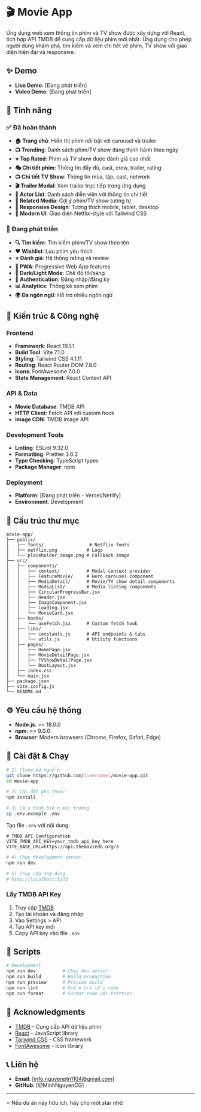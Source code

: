 # 🎬 Movie App

Ứng dụng web xem thông tin phim và TV show được xây dựng với React, tích hợp API TMDB để cung cấp dữ liệu phim mới nhất. Ứng dụng cho phép người dùng khám phá, tìm kiếm và xem chi tiết về phim, TV show với giao diện hiện đại và responsive.

## ✨ Demo

- **Live Demo**: [Đang phát triển]
- **Video Demo**: [Đang phát triển]

## 🚀 Tính năng

### ✅ Đã hoàn thành

- **🏠 Trang chủ**: Hiển thị phim nổi bật với carousel và trailer
- **📺 Trending**: Danh sách phim/TV show đang thịnh hành theo ngày
- **⭐ Top Rated**: Phim và TV show được đánh giá cao nhất
- **🎭 Chi tiết phim**: Thông tin đầy đủ, cast, crew, trailer, rating
- **📺 Chi tiết TV Show**: Thông tin mùa, tập, cast, network
- **🎬 Trailer Modal**: Xem trailer trực tiếp trong ứng dụng
- **👥 Actor List**: Danh sách diễn viên với thông tin chi tiết
- **🔗 Related Media**: Gợi ý phim/TV show tương tự
- **📱 Responsive Design**: Tương thích mobile, tablet, desktop
- **🎨 Modern UI**: Giao diện Netflix-style với Tailwind CSS

### 🔄 Đang phát triển

- **🔍 Tìm kiếm**: Tìm kiếm phim/TV show theo tên
- **❤️ Wishlist**: Lưu phim yêu thích
- **⭐ Đánh giá**: Hệ thống rating và review
- **📱 PWA**: Progressive Web App features
- **🌙 Dark/Light Mode**: Chế độ tối/sáng
- **🔐 Authentication**: Đăng nhập/đăng ký
- **📊 Analytics**: Thống kê xem phim
- **🌍 Đa ngôn ngữ**: Hỗ trợ nhiều ngôn ngữ

## 🧱 Kiến trúc & Công nghệ

### Frontend

- **Framework**: React 19.1.1
- **Build Tool**: Vite 7.1.0
- **Styling**: Tailwind CSS 4.1.11
- **Routing**: React Router DOM 7.8.0
- **Icons**: FontAwesome 7.0.0
- **State Management**: React Context API

### API & Data

- **Movie Database**: TMDB API
- **HTTP Client**: Fetch API với custom hook
- **Image CDN**: TMDB Image API

### Development Tools

- **Linting**: ESLint 9.32.0
- **Formatting**: Prettier 3.6.2
- **Type Checking**: TypeScript types
- **Package Manager**: npm

### Deployment

- **Platform**: [Đang phát triển - Vercel/Netlify]
- **Environment**: Development

## 📂 Cấu trúc thư mục

```
movie-app/
├── public/
│   ├── fonts/                 # Netflix fonts
│   ├── netflix.png           # Logo
│   └── placeholder_image.png # Fallback image
├── src/
│   ├── components/
│   │   ├── context/          # Modal context provider
│   │   ├── FeatureMovie/     # Hero carousel component
│   │   ├── MediaDetail/      # Movie/TV show detail components
│   │   ├── MediaList/        # Media listing components
│   │   ├── CircularProgressBar.jsx
│   │   ├── Header.jsx
│   │   ├── ImageComponent.jsx
│   │   ├── Loading.jsx
│   │   └── MovieCard.jsx
│   ├── hooks/
│   │   └── useFetch.jsx      # Custom fetch hook
│   ├── libs/
│   │   ├── constants.js      # API endpoints & tabs
│   │   └── utils.js          # Utility functions
│   ├── pages/
│   │   ├── HomePage.jsx
│   │   ├── MovieDetailPage.jsx
│   │   ├── TVShowDetailPage.jsx
│   │   └── RootLayout.jsx
│   ├── index.css
│   └── main.jsx
├── package.json
├── vite.config.js
└── README.md
```

## ⚙️ Yêu cầu hệ thống

- **Node.js**: >= 18.0.0
- **npm**: >= 9.0.0
- **Browser**: Modern browsers (Chrome, Firefox, Safari, Edge)

## 🧰 Cài đặt & Chạy

```bash
# 1) Clone mã nguồn
git clone https://github.com/[username]/movie-app.git
cd movie-app

# 2) Cài đặt phụ thuộc
npm install

# 3) Cấu hình biến môi trường
cp .env.example .env
```

Tạo file `.env` với nội dung:

```env
# TMDB API Configuration
VITE_TMDB_API_KEY=your_tmdb_api_key_here
VITE_BASE_URL=https://api.themoviedb.org/3
```

```bash
# 4) Chạy development server
npm run dev

# 5) Truy cập ứng dụng
# http://localhost:5173
```

### Lấy TMDB API Key

1. Truy cập [TMDB](https://www.themoviedb.org/)
2. Tạo tài khoản và đăng nhập
3. Vào Settings > API
4. Tạo API key mới
5. Copy API key vào file `.env`

## 📝 Scripts

```bash
# Development
npm run dev          # Chạy dev server
npm run build        # Build production
npm run preview      # Preview build
npm run lint         # Kiểm tra lỗi code
npm run format       # Format code với Prettier
```

## 🙏 Acknowledgments

- [TMDB](https://www.themoviedb.org/) - Cung cấp API dữ liệu phim
- [React](https://reactjs.org/) - JavaScript library
- [Tailwind CSS](https://tailwindcss.com/) - CSS framework
- [FontAwesome](https://fontawesome.com/) - Icon library

## 📞 Liên hệ

- **Email**: [info.nguyenptn1104@gmail.com]
- **GitHub**: [@MinhNguyenCG]

---

⭐ Nếu dự án này hữu ích, hãy cho một star nhé!
